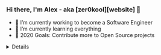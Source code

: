 ### Hi there, I'm Alex - aka [zer0kool][website] 👋

- 🔭 I’m currently working to become a Software Engineer
- 🌱 I’m currently learning everything 
- 🥅 2020 Goals: Contribute more to Open Source projects

<details>

  <img align="left" alt="zer0kool's Github Stats" src="https://github-readme-stats.codestackr.vercel.app/api?username=zer0kool&show_icons=true&hide_border=true" />

</details>